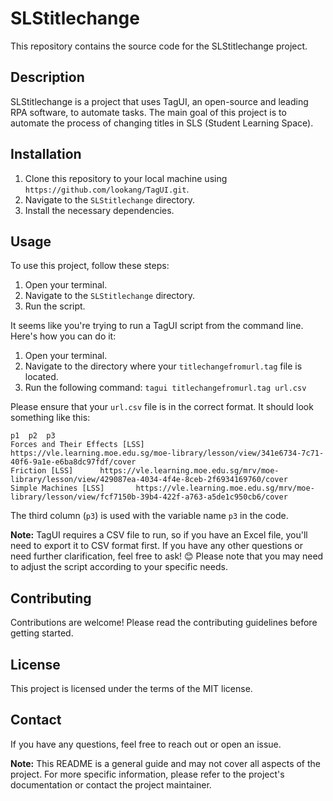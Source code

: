 # SLStitlechange

This repository contains the source code for the SLStitlechange project. 

## Description

SLStitlechange is a project that uses TagUI, an open-source and leading RPA software, to automate tasks. The main goal of this project is to automate the process of changing titles in SLS (Student Learning Space). 

## Installation

1. Clone this repository to your local machine using `https://github.com/lookang/TagUI.git`.
2. Navigate to the `SLStitlechange` directory.
3. Install the necessary dependencies.

## Usage

To use this project, follow these steps:

1. Open your terminal.
2. Navigate to the `SLStitlechange` directory.
3. Run the script.

It seems like you're trying to run a TagUI script from the command line. Here's how you can do it:

1. Open your terminal.
2. Navigate to the directory where your `titlechangefromurl.tag` file is located.
3. Run the following command: `tagui titlechangefromurl.tag url.csv`

Please ensure that your `url.csv` file is in the correct format. It should look something like this:

```
p1	p2	p3
Forces and Their Effects [LSS]		https://vle.learning.moe.edu.sg/moe-library/lesson/view/341e6734-7c71-40f6-9a1e-e6ba8dc97fdf/cover
Friction [LSS]		https://vle.learning.moe.edu.sg/mrv/moe-library/lesson/view/429087ea-4034-4f4e-8ceb-2f6934169760/cover
Simple Machines [LSS]		https://vle.learning.moe.edu.sg/mrv/moe-library/lesson/view/fcf7150b-39b4-422f-a763-a5de1c950cb6/cover
```

The third column (`p3`) is used with the variable name `p3` in the code.

**Note:** TagUI requires a CSV file to run, so if you have an Excel file, you'll need to export it to CSV format first. If you have any other questions or need further clarification, feel free to ask! 😊
Please note that you may need to adjust the script according to your specific needs.

## Contributing

Contributions are welcome! Please read the contributing guidelines before getting started.

## License

This project is licensed under the terms of the MIT license.

## Contact

If you have any questions, feel free to reach out or open an issue.

**Note:** This README is a general guide and may not cover all aspects of the project. For more specific information, please refer to the project's documentation or contact the project maintainer.
